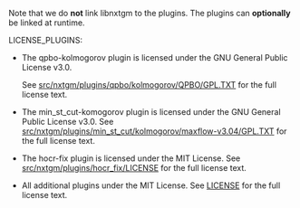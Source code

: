 Note that we do **not** link libnxtgm to the plugins.
The plugins can **optionally** be linked at runtime.

LICENSE_PLUGINS:

* The qpbo-kolmogorov plugin is licensed under the GNU General Public License v3.0.

    See  [src/nxtgm/plugins/qpbo/kolmogorov/QPBO/GPL.TXT](src/nxtgm/plugins/qpbo/kolmogorov/QPBO/GPL.TXT) for the full license text.

* The min_st_cut-komogorov plugin is licensed under the GNU General Public License v3.0.
    See [src/nxtgm/plugins/min_st_cut/kolmogorov/maxflow-v3.04/GPL.TXT](src/nxtgm/plugins/min_st_cut/kolmogorov/maxflow-v3.04/GPL.TXT) for the full license text.

* The hocr-fix plugin is licensed under the MIT License.
    See [src/nxtgm/plugins/hocr_fix/LICENSE](src/nxtgm/plugins/hocr_fix/LICENSE) for the full license text.

* All additional plugins under the MIT License.
    See [LICENSE](LICENCE) for the full license text.

